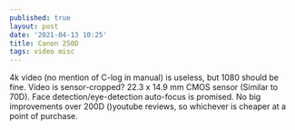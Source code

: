 ```yaml
---
published: true
layout: post
date: '2021-04-13 10:25'
title: Canon 250D
tags: video misc 
---
```

4k video (no mention of C-log in manual) is useless, but 1080 should be fine. Video is sensor-cropped? 22.3 x 14.9 mm CMOS sensor (Similar to 70D). Face detection/eye-detection auto-focus is promised. No big improvements over 200D ()youtube reviews, so whichever is cheaper at a point of purchase.

